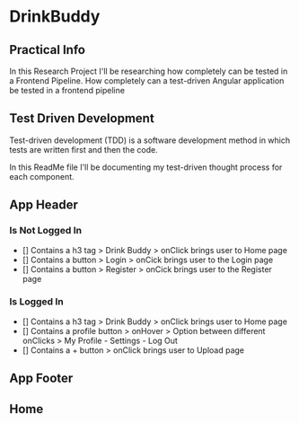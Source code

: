 # DrinkBuddy

## Practical Info

In this Research Project I'll be researching how completely can be tested in a Frontend Pipeline.
How completely can a test-driven Angular application be tested in a frontend pipeline

## Test Driven Development

Test-driven development (TDD) is a software development method in which tests are written first and then the code.

In this ReadMe file I'll be documenting my test-driven thought process for each component.

## App Header

### Is Not Logged In

- [] Contains a h3 tag > Drink Buddy > onClick brings user to Home page
- [] Contains a button > Login > onCick brings user to the Login page
- [] Contains a button > Register > onCick brings user to the Register page

### Is Logged In

- [] Contains a h3 tag > Drink Buddy > onClick brings user to Home page
- [] Contains a profile button > onHover > Option between different onClicks > My Profile - Settings - Log Out
- [] Contains a + button > onClick brings user to Upload page

## App Footer

## Home
